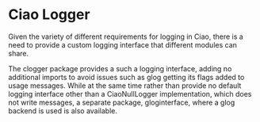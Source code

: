 Ciao Logger
===========

Given the variety of different requirements for logging in Ciao, there is
a need to provide a custom logging interface that different modules can
share.

The clogger package provides a such a logging interface, adding no
additional imports to avoid issues such as glog getting its flags added
to usage messages. While at the same time rather than provide no default
logging interface other than a CiaoNullLogger implementation, which does
not write messages, a separate package, gloginterface, where a glog
backend is used is also available.
